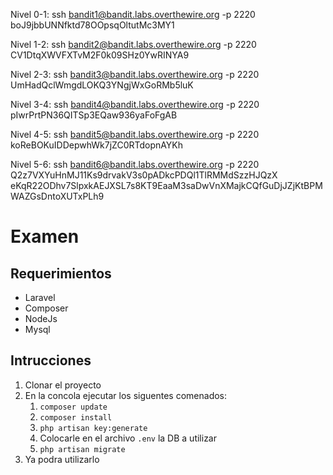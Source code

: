            

Nivel 0-1:
ssh bandit1@bandit.labs.overthewire.org -p 2220
boJ9jbbUNNfktd78OOpsqOltutMc3MY1

Nivel 1-2:
ssh bandit2@bandit.labs.overthewire.org -p 2220
CV1DtqXWVFXTvM2F0k09SHz0YwRINYA9

Nivel 2-3:
ssh bandit3@bandit.labs.overthewire.org -p 2220
UmHadQclWmgdLOKQ3YNgjWxGoRMb5luK

Nivel 3-4:
ssh bandit4@bandit.labs.overthewire.org -p 2220
pIwrPrtPN36QITSp3EQaw936yaFoFgAB

Nivel 4-5:
ssh bandit5@bandit.labs.overthewire.org -p 2220
koReBOKuIDDepwhWk7jZC0RTdopnAYKh

Nivel 5-6:
ssh bandit6@bandit.labs.overthewire.org -p 2220
Q2z7VXYuHnMJ11Ks9drvakV3s0pADkcPDQl1TlRMMdSzzHJQzX
eKqR22ODhv7SlpxkAEJXSL7s8KT9EaaM3saDwVnXMajkCQfGuDjJZjKtBPMWAZGsDntoXUTxPLh9

# Examen

## Requerimientos

- Laravel
- Composer
- NodeJs
- Mysql

## Intrucciones

1. Clonar el proyecto
2. En la concola ejecutar los siguentes comenados:
	1. `composer update`
	2. `composer install`
	3. `php artisan key:generate`
	4. Colocarle en el archivo `.env` la DB a utilizar
	5. `php artisan migrate`
3.  Ya podra utilizarlo